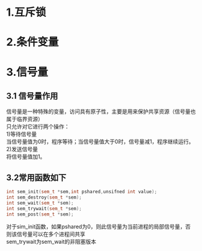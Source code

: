 # 1.互斥锁

# 2.条件变量

# 3.信号量

## 3.1 信号量作用
信号量是一种特殊的变量，访问具有原子性，主要是用来保护共享资源（信号量也属于临界资源）    
只允许对它进行两个操作：  
1)等待信号量  
当信号量值为0时，程序等待；当信号量值大于0时，信号量减1，程序继续运行。  
2)发送信号量  
将信号量值加1。

## 3.2常用函数如下
```c++
int sem_init(sem_t *sem,int pshared,unsifned int value);
int sem_destroy(sem_t *sem);
int sem_wait(sem_t *sem);
int sem_trywait(sem_t *sem);
int sem_post(sem_t *sem);
```
对于sim_init函数，如果pshared为0，则此信号量为当前进程的局部信号量，否则该信号量可以在多个进程间共享  
sem_trywait为sem_wait的非阻塞版本  

